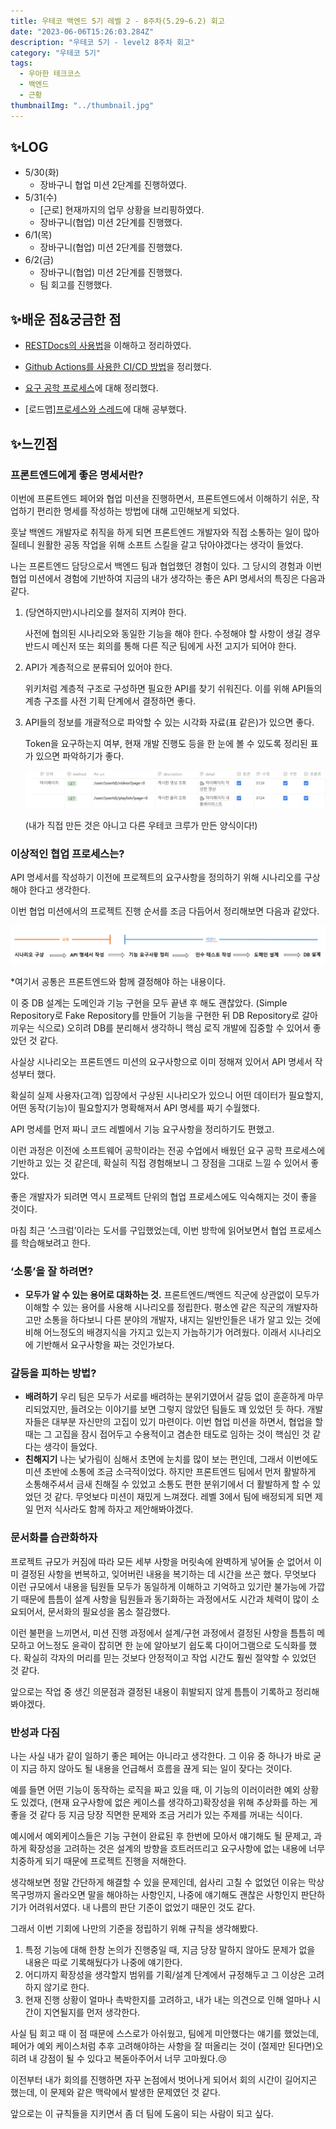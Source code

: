 ```yaml
---
title: 우테코 백엔드 5기 레벨 2 - 8주차(5.29~6.2) 회고
date: "2023-06-06T15:26:03.284Z"
description: "우테코 5기 - level2 8주차 회고"
category: "우테코 5기"
tags:
  - 우아한 테크코스
  - 백엔드
  - 근황
thumbnailImg: "../thumbnail.jpg"
---
```


## ✨LOG

- 5/30(화)
  - 장바구니 협업 미션 2단계를 진행하였다.
- 5/31(수)
  - [근로] 현재까지의 업무 상황을 브리핑하였다.
  - 장바구니(협업) 미션 2단계를 진행했다.
- 6/1(목)
  - 장바구니(협업) 미션 2단계를 진행했다.
- 6/2(금)
  - 장바구니(협업) 미션 2단계를 진행했다.
  - 팀 회고를 진행했다.

## ✨배운 점&궁금한 점

- [RESTDocs의 사용법](https://amaran-th.github.io/Spring/%5BSpring%5D%20RESTDocs%EB%A1%9C%20API%20%EB%AA%85%EC%84%B8%EC%84%9C%20%EB%A7%8C%EB%93%A4%EA%B8%B0/)을 이해하고 정리하였다.
- [Github Actions를 사용한 CI/CD 방법](https://amaran-th.github.io/%EC%9D%B8%ED%94%84%EB%9D%BC/%5BSpring%5D%20Spring%20%ED%94%84%EB%A1%9C%EC%A0%9D%ED%8A%B8%20CICD%20%EC%A0%81%EC%9A%A9%ED%95%98%EA%B8%B0/)을 정리했다.
- [요구 공학 프로세스](https://amaran-th.github.io/%EC%86%8C%ED%94%84%ED%8A%B8%EC%9B%A8%EC%96%B4%20%EC%84%A4%EA%B3%84/%EC%9A%94%EA%B5%AC%20%EA%B3%B5%ED%95%99%20%ED%94%84%EB%A1%9C%EC%84%B8%EC%8A%A4/)에 대해 정리했다.

- [로드맵][프로세스와 스레드](https://amaran-th.github.io/Java/[OS]%20%ED%94%84%EB%A1%9C%EC%84%B8%EC%8A%A4%EC%99%80%20%EC%8A%A4%EB%A0%88%EB%93%9C/)에 대해 공부했다.

## ✨느낀점

### 프론트엔드에게 좋은 명세서란?

이번에 프론트엔드 페어와 협업 미션을 진행하면서, 프론트엔드에서 이해하기 쉬운, 작업하기 편리한 명세를 작성하는 방법에 대해 고민해보게 되었다.

훗날 백엔드 개발자로 취직을 하게 되면 프론트엔드 개발자와 직접 소통하는 일이 많아질테니 원활한 공동 작업을 위해 소프트 스킬을 갈고 닦아야겠다는 생각이 들었다.

나는 프론트엔드 담당으로서 백엔드 팀과 협업했던 경험이 있다. 그 당시의 경험과 이번 협업 미션에서 경험에 기반하여 지금의 내가 생각하는 좋은 API 명세서의 특징은 다음과 같다.

1. (당연하지만)시나리오를 철저히 지켜야 한다.

   사전에 협의된 시나리오와 동일한 기능을 해야 한다. 수정해야 할 사항이 생길 경우 반드시 메신저 또는 회의를 통해 다른 직군 팀에게 사전 고지가 되어야 한다.

2. API가 계층적으로 분류되어 있어야 한다.

   위키처럼 계층적 구조로 구성하면 필요한 API를 찾기 쉬워진다. 이를 위해 API들의 계층 구조를 사전 기획 단계에서 결정하면 좋다.

3. API들의 정보를 개괄적으로 파악할 수 있는 시각화 자료(표 같은)가 있으면 좋다.

   Token을 요구하는지 여부, 현재 개발 진행도 등을 한 눈에 볼 수 있도록 정리된 표가 있으면 파악하기가 좋다.

   ![Untitled](table.png)

   (내가 직접 만든 것은 아니고 다른 우테코 크루가 만든 양식이다!)

### 이상적인 협업 프로세스는?

API 명세서를 작성하기 이전에 프로젝트의 요구사항을 정의하기 위해 시나리오를 구상해야 한다고 생각한다.

이번 협업 미션에서의 프로젝트 진행 순서를 조금 다듬어서 정리해보면 다음과 같았다.

![Untitled](thumbnail.png)

\*여기서 공통은 프론트엔드와 함께 결정해야 하는 내용이다.

이 중 DB 설계는 도메인과 기능 구현을 모두 끝낸 후 해도 괜찮았다. (Simple Repository로 Fake Repository를 만들어 기능을 구현한 뒤 DB Repository로 갈아끼우는 식으로) 오히려 DB를 분리해서 생각하니 핵심 로직 개발에 집중할 수 있어서 좋았던 것 같다.

사실상 시나리오는 프론트엔드 미션의 요구사항으로 이미 정해져 있어서 API 명세서 작성부터 했다.

확실히 실제 사용자(고객) 입장에서 구상된 시나리오가 있으니 어떤 데이터가 필요할지, 어떤 동작(기능)이 필요할지가 명확해져서 API 명세를 짜기 수월했다.

API 명세를 먼저 짜니 코드 레벨에서 기능 요구사항을 정리하기도 편했고.

이런 과정은 이전에 소프트웨어 공학이라는 전공 수업에서 배웠던 요구 공학 프로세스에 기반하고 있는 것 같은데, 확실히 직접 경험해보니 그 장점을 그대로 느낄 수 있어서 좋았다.

좋은 개발자가 되려면 역시 프로젝트 단위의 협업 프로세스에도 익숙해지는 것이 좋을 것이다.

마침 최근 ‘스크럼’이라는 도서를 구입했었는데, 이번 방학에 읽어보면서 협업 프로세스를 학습해보려고 한다.

### ‘소통’을 잘 하려면?

- **모두가 알 수 있는 용어로 대화하는 것.**
  프론트엔드/백엔드 직군에 상관없이 모두가 이해할 수 있는 용어를 사용해 시나리오를 정립한다.
  평소엔 같은 직군의 개발자하고만 소통을 하다보니 다른 분야의 개발자, 내지는 일반인들은 내가 알고 있는 것에 비해 어느정도의 배경지식을 가지고 있는지 가늠하기가 어려웠다.
  이래서 시나리오에 기반해서 요구사항을 짜는 것인가보다.

### 갈등을 피하는 방법?

- **배려하기**
  우리 팀은 모두가 서로를 배려하는 분위기였어서 갈등 없이 훈훈하게 마무리되었지만, 들려오는 이야기를 보면 그렇지 않았던 팀들도 꽤 있었던 듯 하다.
  개발자들은 대부분 자신만의 고집이 있기 마련이다. 이번 협업 미션을 하면서, 협업을 할 때는 그 고집을 잠시 접어두고 수용적이고 겸손한 태도로 임하는 것이 핵심인 것 같다는 생각이 들었다.
- **친해지기**
  나는 낯가림이 심해서 초면에 눈치를 많이 보는 편인데, 그래서 이번에도 미션 초반에 소통에 조금 소극적이었다. 하지만 프론트엔드 팀에서 먼저 활발하게 소통해주셔서 금새 친해질 수 있었고 소통도 편한 분위기에서 더 활발하게 할 수 있었던 것 같다. 무엇보다 미션이 재밌게 느껴졌다.
  레벨 3에서 팀에 배정되게 되면 제일 먼저 식사라도 함께 하자고 제안해봐야겠다.

### 문서화를 습관화하자

프로젝트 규모가 커짐에 따라 모든 세부 사항을 머릿속에 완벽하게 넣어둘 순 없어서 이미 결정된 사항을 번복하고, 잊어버린 내용을 복기하는 데 시간을 쓰곤 했다. 무엇보다 이런 규모에서 내용을 팀원들 모두가 동일하게 이해하고 기억하고 있기란 불가능에 가깝기 때문에 틈틈이 설계 사항을 팀원들과 동기화하는 과정에서도 시간과 체력이 많이 소요되어서, 문서화의 필요성을 몸소 절감했다.

이런 불편을 느끼면서, 미션 진행 과정에서 설계/구현 과정에서 결정된 사항을 틈틈히 메모하고 어느정도 윤곽이 잡히면 한 눈에 알아보기 쉽도록 다이어그램으로 도식화를 했다. 확실히 각자의 머리를 믿는 것보다 안정적이고 작업 시간도 훨씬 절약할 수 있었던 것 같다.

앞으로는 작업 중 생긴 의문점과 결정된 내용이 휘발되지 않게 틈틈이 기록하고 정리해봐야겠다.

### 반성과 다짐

나는 사실 내가 같이 일하기 좋은 페어는 아니라고 생각한다. 그 이유 중 하나가 바로 굳이 지금 하지 않아도 될 내용을 언급해서 흐름을 끊게 되는 일이 잦다는 것이다.

예를 들면 어떤 기능이 동작하는 로직을 짜고 있을 때, 이 기능의 이러이러한 예외 상황도 있겠다, (현재 요구사항에 없은 케이스를 생각하고)확장성을 위해 추상화를 하는 게 좋을 것 같다 등 지금 당장 직면한 문제와 조금 거리가 있는 주제를 꺼내는 식이다.

예시에서 예외케이스들은 기능 구현이 완료된 후 한번에 모아서 얘기해도 될 문제고, 과하게 확장성을 고려하는 것은 설계의 방향을 흐트러뜨리고 요구사항에 없는 내용에 너무 치중하게 되기 때문에 프로젝트 진행을 저해한다.

생각해보면 정말 간단하게 해결할 수 있을 문제인데, 쉽사리 고칠 수 없었던 이유는 막상 목구멍까지 올라오면 말을 해야하는 사항인지, 나중에 얘기해도 괜찮은 사항인지 판단하기가 어려워서였다. 내 나름의 판단 기준이 없었기 때문인 것도 같다.

그래서 이번 기회에 나만의 기준을 정립하기 위해 규칙을 생각해봤다.

1. 특정 기능에 대해 한창 논의가 진행중일 때, 지금 당장 말하지 않아도 문제가 없을 내용은 따로 기록해뒀다가 나중에 얘기한다.
2. 어디까지 확장성을 생각할지 범위를 기획/설계 단계에서 규정해두고 그 이상은 고려하지 않기로 한다.
3. 현재 진행 상황이 얼마나 촉박한지를 고려하고, 내가 내는 의견으로 인해 얼마나 시간이 지연될지를 먼저 생각한다.

사실 팀 회고 때 이 점 때문에 스스로가 아쉬웠고, 팀에게 미안했다는 얘기를 했었는데, 페어가 예외 케이스처럼 추후 고려해야하는 사항을 잘 떠올리는 것이 (절제만 된다면)오히려 내 강점이 될 수 있다고 복돋아주어서 너무 고마웠다.😢

이전부터 내가 회의를 진행하면 자꾸 논점에서 벗어나게 되어서 회의 시간이 길어지곤 했는데, 이 문제와 같은 맥락에서 발생한 문제였던 것 같다.

앞으로는 이 규칙들을 지키면서 좀 더 팀에 도움이 되는 사람이 되고 싶다.
